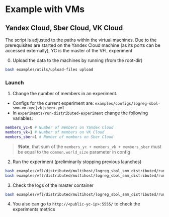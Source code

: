 # Example with VMs

## Yandex Cloud, Sber Cloud, VK Cloud

The script is adjusted to the paths within the virtual machines.
Due to the prerequisites are started on the Yandex Cloud machine (as its ports can be accessed externally),
YC is the master of the VFL experiment

0. Upload the data to the machines by running (from the root-dir)
```bash
bash examples/utils/upload-files upload
```

### Launch

1. Change the number of members in an experiment.

- Configs for the current experiment are: `examples/configs/logreg-sbol-smm-vm-<yc|vk|sber>.yml` 
- In `experiments/run-distributed-experiment` change the following variables:

```bash
members_yc=0 # Number of members on Yandex Cloud
members_vk=1 # Number of members on VK Cloud
members_sber=1 # Number of members on Sber Cloud
```

> !**Note**, that sum of the `members_yc + members_vk + members_sber` must be equal to the `common.world_size` parameter
> in config

2. Run the experiment (preliminarily stopping previous launches)

```bash
bash examples/vfl/distributed/multihost/logreg_sbol_smm_distributed/run-distributed-experiment halt 
bash examples/vfl/distributed/multihost/logreg_sbol_smm_distributed/run-distributed-experiment run 
```

3. Check the logs of the master container

```bash
bash examples/vfl/distributed/multihost/logreg_sbol_smm_distributed/run-distributed-experiment master-logs 
```

4. You also can go to `http://<public-yc-ip>:5555/` to check the experiments metrics